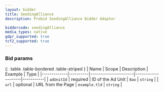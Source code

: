 ```yaml
---
layout: bidder
title: SeedingAlliance
description: Prebid SeedingAlliance Bidder Adaptor

biddercode: seedingAlliance
media_types: native
gdpr_supported: true
tcf2_supported: true
---
```


### Bid params

{: .table .table-bordered .table-striped }
| Name        | Scope    | Description          | Example            | Type      |
|-------------|----------|----------------------|--------------------|-----------|
| `adUnitId`  | required | ID of the Ad Unit    | `8ao`              | `string`  |
| `url`       | optional | URL from the Page    | `example.tld`      | `string`  |
